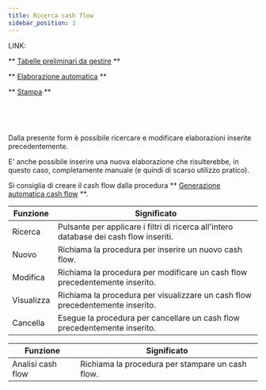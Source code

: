 ```yaml
---
title: Ricerca cash flow
sidebar_position: 1
---
```


LINK:

** [Tabelle preliminari da gestire](/docs/treasury/cash-flow/general-overview) **

** [Elaborazione automatica](/docs/treasury/cash-flow/procedures) **

** [Stampa](/docs/treasury/cash-flow/reports) **

 

 

Dalla presente form è possibile ricercare e modificare elaborazioni inserite precedentemente. 

E' anche possibile inserire una nuova elaborazione che risulterebbe, in questo caso, completamente manuale (e quindi di scarso utilizzo pratico).

Si consiglia di creare il cash flow dalla procedura ** [Generazione automatica cash flow](/docs/treasury/cash-flow/procedures) **.





| Funzione | Significato |
| --- | --- |
| Ricerca | Pulsante per applicare i filtri di ricerca all'intero database dei cash flow inseriti. |
| Nuovo | Richiama la procedura per inserire un nuovo cash flow. |
| Modifica | Richiama la procedura per modificare un cash flow precedentemente inserito. |
| Visualizza | Richiama la procedura per visualizzare un cash flow precedentemente inserito. |
| Cancella | Esegue la procedura per cancellare un cash flow precedentemente inserito. |



| Funzione | Significato |
| --- | --- |
| Analisi cash flow | Richiama la procedura per stampare un cash flow. |






